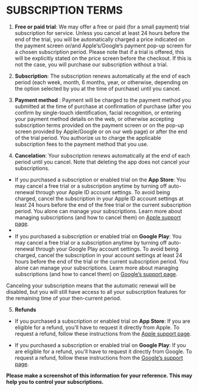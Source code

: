 # SUBSCRIPTION TERMS
1. **Free or paid trial**: We may offer a free or paid (for a small payment) trial subscription for service. Unless you cancel at least 24 hours before the end of the trial, you will be automatically charged a price indicated on the payment screen or/and Apple’s/Google’s payment pop-up screen for a chosen subscription period. Please note that if a trial is offered, this will be explicitly stated on the price screen before the checkout. If this is not the case, you will purchase our subscription without a trial.

2. **Subscription**: The subscription renews automatically at the end of each period (each week, month, 6 months, year, or otherwise, depending on the option selected by you at the time of purchase) until you cancel.

3. **Payment method** : Payment will be charged to the payment method you submitted at the time of purchase at confirmation of purchase (after you confirm by single-touch identification, facial recognition, or entering your payment method details on the web, or otherwise accepting subscription terms provided on the payment screen or on the pop-up screen provided by Apple/Google or on our web page) or after the end of the trial period. You authorize us to charge the applicable subscription fees to the payment method that you use.

4. **Cancelation**: Your subscription renews automatically at the end of each period until you cancel. Note that deleting the app does not cancel your subscriptions.

- If you purchased a subscription or enabled trial on the __App Store__: You may cancel a free trial or a subscription anytime by turning off auto-renewal through your Apple ID account settings. To avoid being charged, cancel the subscription in your Apple ID account settings at least 24 hours before the end of the free trial or the current subscription period. You alone can manage your subscriptions. Learn more about managing subscriptions (and how to cancel them) on [Apple support page](https://support.apple.com/en-ca/HT202039).
- 
- If you purchased a subscription or enabled trial on __Google Play__: You may cancel a free trial or a subscription anytime by turning off auto-renewal through your Google Play account settings. To avoid being charged, cancel the subscription in your account settings at least 24 hours before the end of the trial or the current subscription period. You alone can manage your subscriptions. Learn more about managing subscriptions (and how to cancel them) on [Google’s support page](https://support.google.com/googleplay/answer/7018481?co=GENIE.Platform%3DAndroid&hl=en).

Canceling your subscription means that the automatic renewal will be disabled, but you will still have access to all your subscription features for the remaining time of your then-current period.

5. **Refunds**
- If you purchased a subscription or enabled trial on __App Store__: If you are eligible for a refund, you'll have to request it directly from Apple. To request a refund, follow these instructions from the [Apple support page](https://support.apple.com/en-us/HT204084).

- If you purchased a subscription or enabled trial on __Google Play__: If you are eligible for a refund, you'll have to request it directly from Google. To request a refund, follow these instructions from the [Google’s support page](https://support.google.com/googleplay/answer/2479637?hl=en).


__Please make a screenshot of this information for your reference. This may help you to control your subscriptions.__
